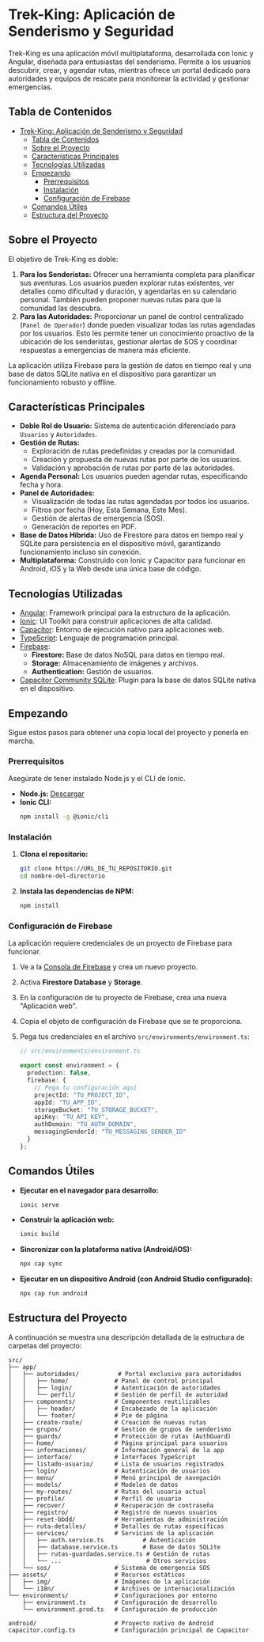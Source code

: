 # Trek-King: Aplicación de Senderismo y Seguridad

Trek-King es una aplicación móvil multiplataforma, desarrollada con Ionic y Angular, diseñada para entusiastas del senderismo. Permite a los usuarios descubrir, crear, y agendar rutas, mientras ofrece un portal dedicado para autoridades y equipos de rescate para monitorear la actividad y gestionar emergencias.

## Tabla de Contenidos

- [Trek-King: Aplicación de Senderismo y Seguridad](#trek-king-aplicación-de-senderismo-y-seguridad)
  - [Tabla de Contenidos](#tabla-de-contenidos)
  - [Sobre el Proyecto](#sobre-el-proyecto)
  - [Características Principales](#características-principales)
  - [Tecnologías Utilizadas](#tecnologías-utilizadas)
  - [Empezando](#empezando)
    - [Prerrequisitos](#prerrequisitos)
    - [Instalación](#instalación)
    - [Configuración de Firebase](#configuración-de-firebase)
  - [Comandos Útiles](#comandos-útiles)
  - [Estructura del Proyecto](#estructura-del-proyecto)

## Sobre el Proyecto

El objetivo de Trek-King es doble:

1.  **Para los Senderistas:** Ofrecer una herramienta completa para planificar sus aventuras. Los usuarios pueden explorar rutas existentes, ver detalles como dificultad y duración, y agendarlas en su calendario personal. También pueden proponer nuevas rutas para que la comunidad las descubra.
2.  **Para las Autoridades:** Proporcionar un panel de control centralizado (`Panel de Operador`) donde pueden visualizar todas las rutas agendadas por los usuarios. Esto les permite tener un conocimiento proactivo de la ubicación de los senderistas, gestionar alertas de SOS y coordinar respuestas a emergencias de manera más eficiente.

La aplicación utiliza Firebase para la gestión de datos en tiempo real y una base de datos SQLite nativa en el dispositivo para garantizar un funcionamiento robusto y offline.

## Características Principales

-   **Doble Rol de Usuario:** Sistema de autenticación diferenciado para `Usuarios` y `Autoridades`.
-   **Gestión de Rutas:**
    -   Exploración de rutas predefinidas y creadas por la comunidad.
    -   Creación y propuesta de nuevas rutas por parte de los usuarios.
    -   Validación y aprobación de rutas por parte de las autoridades.
-   **Agenda Personal:** Los usuarios pueden agendar rutas, especificando fecha y hora.
-   **Panel de Autoridades:**
    -   Visualización de todas las rutas agendadas por todos los usuarios.
    -   Filtros por fecha (Hoy, Esta Semana, Este Mes).
    -   Gestión de alertas de emergencia (SOS).
    -   Generación de reportes en PDF.
-   **Base de Datos Híbrida:** Uso de Firestore para datos en tiempo real y SQLite para persistencia en el dispositivo móvil, garantizando funcionamiento incluso sin conexión.
-   **Multiplataforma:** Construido con Ionic y Capacitor para funcionar en Android, iOS y la Web desde una única base de código.

## Tecnologías Utilizadas

-   [Angular](https://angular.io/): Framework principal para la estructura de la aplicación.
-   [Ionic](https://ionicframework.com/): UI Toolkit para construir aplicaciones de alta calidad.
-   [Capacitor](https://capacitorjs.com/): Entorno de ejecución nativo para aplicaciones web.
-   [TypeScript](https://www.typescriptlang.org/): Lenguaje de programación principal.
-   [Firebase](https://firebase.google.com/):
    -   **Firestore:** Base de datos NoSQL para datos en tiempo real.
    -   **Storage:** Almacenamiento de imágenes y archivos.
    -   **Authentication:** Gestión de usuarios.
-   [Capacitor Community SQLite](https://github.com/capacitor-community/sqlite): Plugin para la base de datos SQLite nativa en el dispositivo.

## Empezando

Sigue estos pasos para obtener una copia local del proyecto y ponerla en marcha.

### Prerrequisitos

Asegúrate de tener instalado Node.js y el CLI de Ionic.

-   **Node.js:** [Descargar](https://nodejs.org/)
-   **Ionic CLI:**
    ```sh
    npm install -g @ionic/cli
    ```

### Instalación

1.  **Clona el repositorio:**
    ```sh
    git clone https://URL_DE_TU_REPOSITORIO.git
    cd nombre-del-directorio
    ```
2.  **Instala las dependencias de NPM:**
    ```sh
    npm install
    ```

### Configuración de Firebase

La aplicación requiere credenciales de un proyecto de Firebase para funcionar.

1.  Ve a la [Consola de Firebase](https://console.firebase.google.com/) y crea un nuevo proyecto.
2.  Activa **Firestore Database** y **Storage**.
3.  En la configuración de tu proyecto de Firebase, crea una nueva "Aplicación web".
4.  Copia el objeto de configuración de Firebase que se te proporciona.
5.  Pega tus credenciales en el archivo `src/environments/environment.ts`:

    ```typescript
    // src/environments/environment.ts
    
    export const environment = {
      production: false,
      firebase: {
        // Pega tu configuración aquí
        projectId: "TU_PROJECT_ID",
        appId: "TU_APP_ID",
        storageBucket: "TU_STORAGE_BUCKET",
        apiKey: "TU_API_KEY",
        authDomain: "TU_AUTH_DOMAIN",
        messagingSenderId: "TU_MESSAGING_SENDER_ID"
      }
    };
    ```

## Comandos Útiles

-   **Ejecutar en el navegador para desarrollo:**
    ```sh
    ionic serve
    ```

-   **Construir la aplicación web:**
    ```sh
    ionic build
    ```

-   **Sincronizar con la plataforma nativa (Android/iOS):**
    ```sh
    npx cap sync
    ```

-   **Ejecutar en un dispositivo Android (con Android Studio configurado):**
    ```sh
    npx cap run android
    ```

## Estructura del Proyecto

A continuación se muestra una descripción detallada de la estructura de carpetas del proyecto:

```
src/
├── app/
│   ├── autoridades/           # Portal exclusivo para autoridades
│   │   ├── home/             # Panel de control principal
│   │   ├── login/            # Autenticación de autoridades
│   │   └── perfil/           # Gestión de perfil de autoridad
│   ├── components/           # Componentes reutilizables
│   │   ├── header/           # Encabezado de la aplicación
│   │   └── footer/           # Pie de página
│   ├── create-route/         # Creación de nuevas rutas
│   ├── grupos/               # Gestión de grupos de senderismo
│   ├── guards/               # Protección de rutas (AuthGuard)
│   ├── home/                 # Página principal para usuarios
│   ├── informaciones/        # Información general de la app
│   ├── interface/            # Interfaces TypeScript
│   ├── listado-usuario/      # Lista de usuarios registrados
│   ├── login/                # Autenticación de usuarios
│   ├── menu/                 # Menú principal de navegación
│   ├── models/               # Modelos de datos
│   ├── my-routes/            # Rutas del usuario actual
│   ├── profile/              # Perfil de usuario
│   ├── recover/              # Recuperación de contraseña
│   ├── registro/             # Registro de nuevos usuarios
│   ├── reset-bbdd/           # Herramientas de administración
│   ├── ruta-detalles/        # Detalles de rutas específicas
│   ├── services/             # Servicios de la aplicación
│   │   ├── auth.service.ts           # Autenticación
│   │   ├── database.service.ts       # Base de datos SQLite
│   │   ├── rutas-guardadas.service.ts # Gestión de rutas
│   │   └── ...                        # Otros servicios
│   └── sos/                  # Sistema de emergencia SOS
├── assets/                   # Recursos estáticos
│   ├── img/                  # Imágenes de la aplicación
│   └── i18n/                 # Archivos de internacionalización
└── environments/             # Configuraciones por entorno
    ├── environment.ts        # Configuración de desarrollo
    └── environment.prod.ts   # Configuración de producción

android/                      # Proyecto nativo de Android
capacitor.config.ts           # Configuración principal de Capacitor
```

